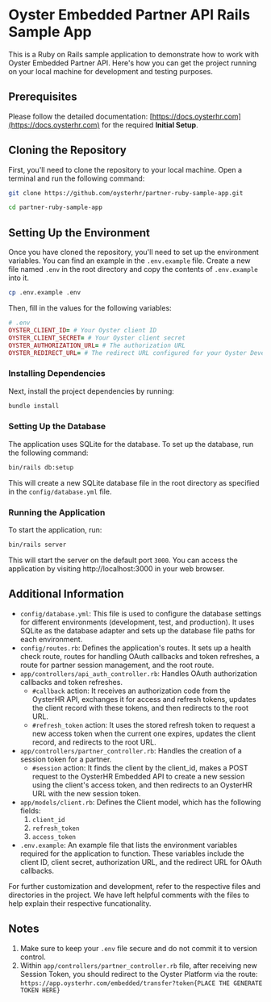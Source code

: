 # Oyster Embedded Partner API Rails Sample App

This is a Ruby on Rails sample application to demonstrate how to work with Oyster Embedded Partner API. Here's how you can get the project running on your local machine for development and testing purposes.

## Prerequisites

Please follow the detailed documentation: [https://docs.oysterhr.com](https://docs.oysterhr.com) for the required **Initial Setup**.

## Cloning the Repository

First, you'll need to clone the repository to your local machine. Open a terminal and run the following command:

```sh
git clone https://github.com/oysterhr/partner-ruby-sample-app.git

cd partner-ruby-sample-app
```

## Setting Up the Environment

Once you have cloned the repository, you'll need to set up the environment variables. You can find an example in the `.env.example` file. Create a new file named `.env` in the root directory and copy the contents of `.env.example` into it.

```sh
cp .env.example .env
```

Then, fill in the values for the following variables:

```ruby
# .env
OYSTER_CLIENT_ID= # Your Oyster client ID
OYSTER_CLIENT_SECRET= # Your Oyster client secret
OYSTER_AUTHORIZATION_URL= # The authorization URL
OYSTER_REDIRECT_URL= # The redirect URL configured for your Oyster Developer Application.
```

### Installing Dependencies

Next, install the project dependencies by running:

```sh
bundle install
```

### Setting Up the Database

The application uses SQLite for the database. To set up the database, run the following command:

```sh
bin/rails db:setup
```

This will create a new SQLite database file in the root directory as specified in the `config/database.yml` file.

### Running the Application

To start the application, run:

```sh
bin/rails server
```

This will start the server on the default port `3000`. You can access the application by visiting http://localhost:3000 in your web browser.

## Additional Information

- `config/database.yml`: This file is used to configure the database settings for different environments (development, test, and production). It uses SQLite as the database adapter and sets up the database file paths for each environment.
- `config/routes.rb`: Defines the application's routes. It sets up a health check route, routes for handling OAuth callbacks and token refreshes, a route for partner session management, and the root route.
- `app/controllers/api_auth_controller.rb`: Handles OAuth authorization callbacks and token refreshes.
  - `#callback` action: It receives an authorization code from the OysterHR API, exchanges it for access and refresh tokens, updates the client record with these tokens, and then redirects to the root URL.
  - `#refresh_token` action: It uses the stored refresh token to request a new access token when the current one expires, updates the client record, and redirects to the root URL.
- `app/controllers/partner_controller.rb`: Handles the creation of a session token for a partner.
  - `#session` action: It finds the client by the client_id, makes a POST request to the OysterHR Embedded API to create a new session using the client's access token, and then redirects to an OysterHR URL with the new session token.
- `app/models/client.rb`: Defines the Client model, which has the following fields:
  1. `client_id`
  2. `refresh_token`
  3. `access_token`
- `.env.example`: An example file that lists the environment variables required for the application to function. These variables include the client ID, client secret, authorization URL, and the redirect URL for OAuth callbacks.

For further customization and development, refer to the respective files and directories in the project. We have left helpful comments with the files to help explain their respective funcationality.

## Notes

1. Make sure to keep your `.env` file secure and do not commit it to version control.
2. Within `app/controllers/partner_controller.rb` file, after receiving new Session Token, you should redirect to the Oyster Platform via the route: `https://app.oysterhr.com/embedded/transfer?token{PLACE THE GENERATE TOKEN HERE}`
